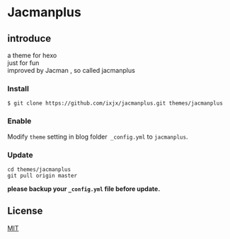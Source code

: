# Jacmanplus

## introduce

a theme for hexo  
just for fun  
improved by Jacman , so called jacmanplus

### Install

```
$ git clone https://github.com/ixjx/jacmanplus.git themes/jacmanplus

```
### Enable
Modify `theme` setting in blog folder` _config.yml` to `jacmanplus`.

### Update
```
cd themes/jacmanplus
git pull origin master
```
**please backup your `_config.yml` file before update.** 


## License
[MIT](/LICENSE)
